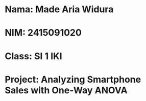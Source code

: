 # Nama: Made Aria Widura
# NIM: 2415091020
# Class: SI 1 IKI
# Project: Analyzing Smartphone Sales with One-Way ANOVA
